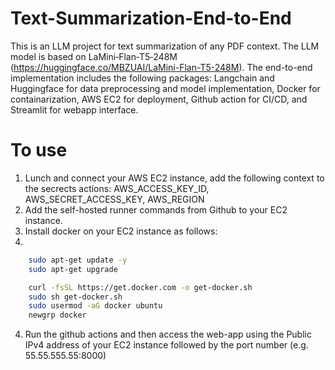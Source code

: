 # Text-Summarization-End-to-End

This is an LLM project for text summarization of any PDF context. The LLM model is based on LaMini‑Flan‑T5‑248M (https://huggingface.co/MBZUAI/LaMini-Flan-T5-248M). The end-to-end implementation includes the following packages: Langchain and Huggingface for data preprocessing and model implementation, Docker for containarization, AWS EC2 for deployment, Github action for CI/CD, and Streamlit for webapp interface. 

# To use
1. Lunch and connect your AWS EC2 instance, add the following context to the secrects actions: AWS_ACCESS_KEY_ID, AWS_SECRET_ACCESS_KEY, AWS_REGION
2. Add the self-hosted runner commands from Github to your EC2 instance.
3. Install docker on your EC2 instance as follows:
4. 
```bash
    sudo apt-get update -y
    sudo apt-get upgrade
```
```bash
    curl -fsSL https://get.docker.com -o get-docker.sh
    sudo sh get-docker.sh
    sudo usermod -aG docker ubuntu
    newgrp docker
```

4. Run the github actions and then access the web-app using the Public IPv4 address of your EC2 instance followed by the port number (e.g. 55.55.555.55:8000)

